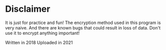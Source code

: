# Disclaimer

It is just for practice and fun! The encryption method used in this program is very naive. And there are known bugs that could result in loss of data. Don't use it to encrypt anything important! 

Written in 2018
Uploaded in 2021
